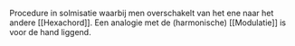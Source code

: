 Procedure in solmisatie waarbij men overschakelt van het ene naar het andere [[Hexachord]].
Een analogie met de (harmonische) [[Modulatie]] is voor de hand liggend.
